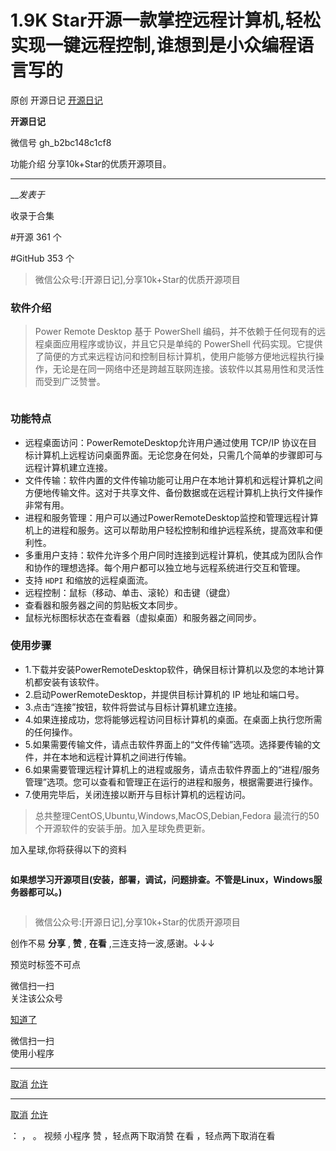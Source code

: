 #  1.9K Star开源一款掌控远程计算机,轻松实现一键远程控制,谁想到是小众编程语言写的

原创 开源日记  [ 开源日记 ](javascript:void\(0\);)

**开源日记** ![]()

微信号 gh_b2bc148c1cf8

功能介绍 分享10k+Star的优质开源项目。

____

___发表于_

收录于合集

#开源 361 个

#GitHub 353 个

  

> 微信公众号:[开源日记],分享10k+Star的优质开源项目

### 软件介绍

> Power Remote Desktop 基于 PowerShell 编码，并不依赖于任何现有的远程桌面应用程序或协议，并且它只是单纯的
> PowerShell
> 代码实现。它提供了简便的方式来远程访问和控制目标计算机，使用户能够方便地远程执行操作，无论是在同一网络中还是跨越互联网连接。该软件以其易用性和灵活性而受到广泛赞誉。

![]()![]()![]()

### 功能特点

  * 远程桌面访问：PowerRemoteDesktop允许用户通过使用 TCP/IP 协议在目标计算机上远程访问桌面界面。无论您身在何处，只需几个简单的步骤即可与远程计算机建立连接。
  * 文件传输：软件内置的文件传输功能可让用户在本地计算机和远程计算机之间方便地传输文件。这对于共享文件、备份数据或在远程计算机上执行文件操作非常有用。
  * 进程和服务管理：用户可以通过PowerRemoteDesktop监控和管理远程计算机上的进程和服务。这可以帮助用户轻松控制和维护远程系统，提高效率和便利性。
  * 多重用户支持：软件允许多个用户同时连接到远程计算机，使其成为团队合作和协作的理想选择。每个用户都可以独立地与远程系统进行交互和管理。
  * 支持 `HDPI` 和缩放的远程桌面流。
  * 远程控制：鼠标（移动、单击、滚轮）和击键（键盘）
  * 查看器和服务器之间的剪贴板文本同步。
  * 鼠标光标图标状态在查看器（虚拟桌面）和服务器之间同步。

### 使用步骤

  * 1.下载并安装PowerRemoteDesktop软件，确保目标计算机以及您的本地计算机都安装有该软件。
  * 2.启动PowerRemoteDesktop，并提供目标计算机的 IP 地址和端口号。
  * 3.点击“连接”按钮，软件将尝试与目标计算机建立连接。
  * 4.如果连接成功，您将能够远程访问目标计算机的桌面。在桌面上执行您所需的任何操作。
  * 5.如果需要传输文件，请点击软件界面上的“文件传输”选项。选择要传输的文件，并在本地和远程计算机之间进行传输。
  * 6.如果需要管理远程计算机上的进程或服务，请点击软件界面上的“进程/服务管理”选项。您可以查看和管理正在运行的进程和服务，根据需要进行操作。
  * 7.使用完毕后，关闭连接以断开与目标计算机的远程访问。

> 总共整理CentOS,Ubuntu,Windows,MacOS,Debian,Fedora 最流行的50个开源软件的安装手册。加入星球免费更新。

加入星球,你将获得以下的资料

![]()

 **如果想学习开源项目(安装，部署，调试，问题排查。不管是Linux，Windows服务器都可以。)**

![]()

> 微信公众号:[开源日记],分享10k+Star的优质开源项目

创作不易 **分享** , **赞** , **在看** ,三连支持一波,感谢。↓↓↓

  

  

预览时标签不可点

微信扫一扫  
关注该公众号

[知道了](javascript:;)

微信扫一扫  
使用小程序

****

[取消](javascript:void\(0\);) [允许](javascript:void\(0\);)

****

[取消](javascript:void\(0\);) [允许](javascript:void\(0\);)

： ， 。   视频 小程序 赞 ，轻点两下取消赞 在看 ，轻点两下取消在看

